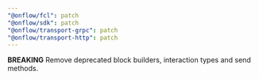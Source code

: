 ```yaml
---
"@onflow/fcl": patch
"@onflow/sdk": patch
"@onflow/transport-grpc": patch
"@onflow/transport-http": patch
---
```


**BREAKING** Remove deprecated block builders, interaction types and send methods.
